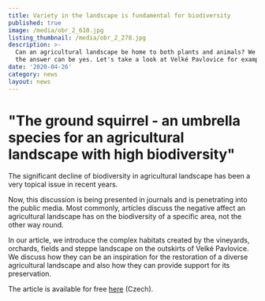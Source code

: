 ```yaml
---
title: Variety in the landscape is fundamental for biodiversity
published: true
image: /media/obr_2_610.jpg
listing_thumbnail: /media/obr_2_278.jpg
description: >-
  Can an agricultural landscape be home to both plants and animals? We found out
  the answer can be yes. Let's take a look at Velké Pavlovice for example.
date: '2020-04-26'
category: news
layout: news
---
```

# "The ground squirrel - an umbrella species for an agricultural landscape with high biodiversity"

The significant decline of biodiversity in agricultural landscape has been a very topical issue in recent years. 


Now, this discussion is being presented in journals and is penetrating into the public media. Most commonly, articles discuss the negative affect an agricultural landscape has on the biodiversity of a specific area, not the other way round. 

In our article, we introduce the complex habitats created by the vineyards, orchards, fields and steppe landscape on the outskirts of Velké Pavlovice. We discuss how they can be an inspiration for the restoration of a diverse agricultural landscape and also how they can provide support for its preservation. 

The article is available for free [here](https://www.casopis.ochranaprirody.cz/pece-o-prirodu-a-krajinu/sysel-obecny-destnikovy-druh-pro-zemedelskou-krajinu-s-vysokou-biodiverzitou) (Czech).

